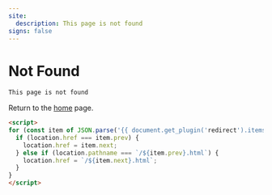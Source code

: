 ```yaml
---
site:
  description: This page is not found
signs: false
---
```


# Not Found

```markdown remark type=danger
This page is not found
```

Return to the <a href="/">home</a> page.

```html markup
<script>
for (const item of JSON.parse('{{ document.get_plugin('redirect').items | tojson }}')) {
  if (location.href === item.prev) {
    location.href = item.next;
  } else if (location.pathname === `/${item.prev}.html`) {
    location.href = `/${item.next}.html`;
  }
}
</script>
```
